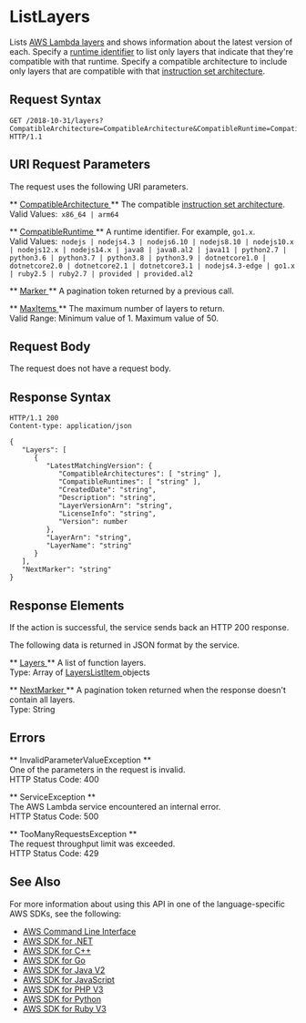 # ListLayers<a name="API_ListLayers"></a>

Lists [ AWS Lambda layers](https://docs.aws.amazon.com/lambda/latest/dg/invocation-layers.html) and shows information about the latest version of each\. Specify a [runtime identifier](https://docs.aws.amazon.com/lambda/latest/dg/lambda-runtimes.html) to list only layers that indicate that they're compatible with that runtime\. Specify a compatible architecture to include only layers that are compatible with that [instruction set architecture](https://docs.aws.amazon.com/lambda/latest/dg/foundation-arch.html)\.

## Request Syntax<a name="API_ListLayers_RequestSyntax"></a>

```
GET /2018-10-31/layers?CompatibleArchitecture=CompatibleArchitecture&CompatibleRuntime=CompatibleRuntime&Marker=Marker&MaxItems=MaxItems HTTP/1.1
```

## URI Request Parameters<a name="API_ListLayers_RequestParameters"></a>

The request uses the following URI parameters\.

 ** [ CompatibleArchitecture ](#API_ListLayers_RequestSyntax) **   <a name="SSS-ListLayers-request-CompatibleArchitecture"></a>
The compatible [instruction set architecture](https://docs.aws.amazon.com/lambda/latest/dg/foundation-arch.html)\.  
Valid Values:` x86_64 | arm64` 

 ** [ CompatibleRuntime ](#API_ListLayers_RequestSyntax) **   <a name="SSS-ListLayers-request-CompatibleRuntime"></a>
A runtime identifier\. For example, `go1.x`\.  
Valid Values:` nodejs | nodejs4.3 | nodejs6.10 | nodejs8.10 | nodejs10.x | nodejs12.x | nodejs14.x | java8 | java8.al2 | java11 | python2.7 | python3.6 | python3.7 | python3.8 | python3.9 | dotnetcore1.0 | dotnetcore2.0 | dotnetcore2.1 | dotnetcore3.1 | nodejs4.3-edge | go1.x | ruby2.5 | ruby2.7 | provided | provided.al2` 

 ** [ Marker ](#API_ListLayers_RequestSyntax) **   <a name="SSS-ListLayers-request-Marker"></a>
A pagination token returned by a previous call\.

 ** [ MaxItems ](#API_ListLayers_RequestSyntax) **   <a name="SSS-ListLayers-request-MaxItems"></a>
The maximum number of layers to return\.  
Valid Range: Minimum value of 1\. Maximum value of 50\.

## Request Body<a name="API_ListLayers_RequestBody"></a>

The request does not have a request body\.

## Response Syntax<a name="API_ListLayers_ResponseSyntax"></a>

```
HTTP/1.1 200
Content-type: application/json

{
   "Layers": [ 
      { 
         "LatestMatchingVersion": { 
            "CompatibleArchitectures": [ "string" ],
            "CompatibleRuntimes": [ "string" ],
            "CreatedDate": "string",
            "Description": "string",
            "LayerVersionArn": "string",
            "LicenseInfo": "string",
            "Version": number
         },
         "LayerArn": "string",
         "LayerName": "string"
      }
   ],
   "NextMarker": "string"
}
```

## Response Elements<a name="API_ListLayers_ResponseElements"></a>

If the action is successful, the service sends back an HTTP 200 response\.

The following data is returned in JSON format by the service\.

 ** [ Layers ](#API_ListLayers_ResponseSyntax) **   <a name="SSS-ListLayers-response-Layers"></a>
A list of function layers\.  
Type: Array of [ LayersListItem ](API_LayersListItem.md) objects

 ** [ NextMarker ](#API_ListLayers_ResponseSyntax) **   <a name="SSS-ListLayers-response-NextMarker"></a>
A pagination token returned when the response doesn't contain all layers\.  
Type: String

## Errors<a name="API_ListLayers_Errors"></a>

 ** InvalidParameterValueException **   
One of the parameters in the request is invalid\.  
HTTP Status Code: 400

 ** ServiceException **   
The AWS Lambda service encountered an internal error\.  
HTTP Status Code: 500

 ** TooManyRequestsException **   
The request throughput limit was exceeded\.  
HTTP Status Code: 429

## See Also<a name="API_ListLayers_SeeAlso"></a>

For more information about using this API in one of the language\-specific AWS SDKs, see the following:
+  [ AWS Command Line Interface](https://docs.aws.amazon.com/goto/aws-cli/lambda-2015-03-31/ListLayers) 
+  [ AWS SDK for \.NET](https://docs.aws.amazon.com/goto/DotNetSDKV3/lambda-2015-03-31/ListLayers) 
+  [ AWS SDK for C\+\+](https://docs.aws.amazon.com/goto/SdkForCpp/lambda-2015-03-31/ListLayers) 
+  [ AWS SDK for Go](https://docs.aws.amazon.com/goto/SdkForGoV1/lambda-2015-03-31/ListLayers) 
+  [ AWS SDK for Java V2](https://docs.aws.amazon.com/goto/SdkForJavaV2/lambda-2015-03-31/ListLayers) 
+  [ AWS SDK for JavaScript](https://docs.aws.amazon.com/goto/AWSJavaScriptSDK/lambda-2015-03-31/ListLayers) 
+  [ AWS SDK for PHP V3](https://docs.aws.amazon.com/goto/SdkForPHPV3/lambda-2015-03-31/ListLayers) 
+  [ AWS SDK for Python](https://docs.aws.amazon.com/goto/boto3/lambda-2015-03-31/ListLayers) 
+  [ AWS SDK for Ruby V3](https://docs.aws.amazon.com/goto/SdkForRubyV3/lambda-2015-03-31/ListLayers) 